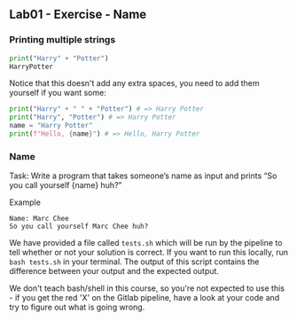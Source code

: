 ## Lab01 - Exercise - Name

### Printing multiple strings

```python
print("Harry" + "Potter")
HarryPotter
```

Notice that this doesn't add any extra spaces, you need to add them yourself if you want some:

```python
print("Harry" + " " + "Potter") # => Harry Potter
print("Harry", "Potter") # => Harry Potter
name = "Harry Potter"
print(f"Hello, {name}") # => Hello, Harry Potter
```

### Name

Task: Write a program that takes someone’s name as input and prints
“So you call yourself {name} huh?”

Example

```
Name: Marc Chee
So you call yourself Marc Chee huh?
```

We have provided a file called `tests.sh` which will be run by the pipeline to tell whether or not your solution is correct. If you want to run this locally, run `bash tests.sh` in your terminal. The output of this script contains the difference between your output and the expected output.

We don't teach bash/shell in this course, so you're not expected to use this - if you get the red 'X' on the Gitlab pipeline, have a look at your code and try to figure out what is going wrong.
